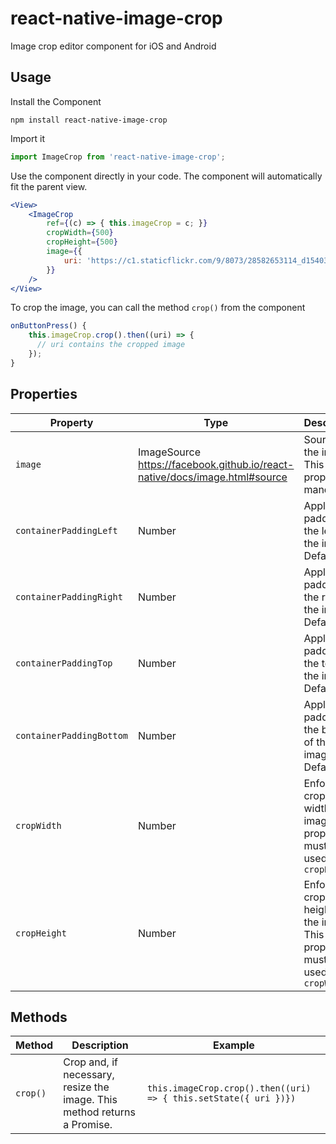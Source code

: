 # react-native-image-crop

Image crop editor component for iOS and Android

## Usage

Install the Component

```
npm install react-native-image-crop
```

Import it

```js
import ImageCrop from 'react-native-image-crop';
```

Use the component directly in your code. The component will automatically fit the parent view.

```jsx
<View>
	<ImageCrop
		ref={(c) => { this.imageCrop = c; }}
		cropWidth={500}
		cropHeight={500}
		image={{
			uri: 'https://c1.staticflickr.com/9/8073/28582653114_d154039cb9_k.jpg',
		}}
	/>
</View>
```

To crop the image, you can call the method `crop()` from the component

```js
onButtonPress() {
	this.imageCrop.crop().then((uri) => {
	  // uri contains the cropped image
	});
}
```


## Properties

|  	Property |  	Type |  	Description |
|---	|---	|---	|
|  	`image`|  	ImageSource <br>https://facebook.github.io/react-native/docs/image.html#source | Source of the image. <br> This property is mandatory |
|  	`containerPaddingLeft` |  	Number |  	Apply padding on the left of the image <br> Default: 20 |
|  	`containerPaddingRight` |  	Number |  	Apply padding on the right of the image <br> Default: 20 |
|  	`containerPaddingTop` |  	Number |  		Apply padding at the top of the image <br> Default: 20 |
|  	`containerPaddingBottom` |  	Number |  	Apply padding at the bottom of the image <br> Default: 20 |
|  	`cropWidth` |  	Number |  	Enforce the cropped width of the image. This property must be used with `cropHeight` |
|  	`cropHeight` |  	Number |  	Enforce the cropped height of the image. This property must be used with `cropWidth` |


## Methods

|  	Method |  	Description |  	 Example |
|---	|---	|---	|
|  	`crop()` |  	Crop and, if necessary, resize the image. This method returns a Promise. |  	`this.imageCrop.crop().then((uri) => { this.setState({ uri })})` |
